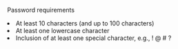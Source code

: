 <script>
    import { List, Li, Heading } from 'svelte-5-ui-lib';
    import { CheckCircleSolid } from 'flowbite-svelte-icons';
</script>

<Heading tag="h2" class="text-lg font-semibold mb-2 text-lg font-semibold text-gray-900 dark:text-white">Password requirements</Heading>
<List tag="ul" class="space-y-1 text-gray-500 dark:text-gray-400" list="none">
  <Li icon>
    <CheckCircleSolid class="w-3.5 h-3.5 me-2 text-green-500 dark:text-green-400" />
    At least 10 characters (and up to 100 characters)
  </Li>
  <Li icon>
    <CheckCircleSolid class="w-3.5 h-3.5 me-2 text-green-500 dark:text-green-400" />
    At least one lowercase character
  </Li>
  <Li icon>
    <CloseCircleSolid class="w-3.5 h-3.5 me-2 text-gray-500 dark:text-gray-400" />
    Inclusion of at least one special character, e.g., ! @ # ?
  </Li>
</List>